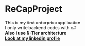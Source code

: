 <h1 > ReCapProject </h1>
This is my first enterprise application<br>
I only write backend codes with c#<br>
<strong>Also i use N-Tier architecture<strong><br>
  <a href="https://www.linkedin.com/in/murad-mammadzade-663723237/">Look at my linkedin profile</a>

